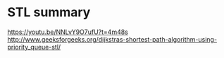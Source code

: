 # STL summary
https://youtu.be/NNLvY9O7ufU?t=4m48s
http://www.geeksforgeeks.org/dijkstras-shortest-path-algorithm-using-priority_queue-stl/